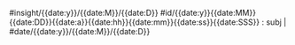 #insight/{{date:y}}/{{date:M}}/{{date:D}} #id/{{date:y}}{{date:MM}}{{date:DD}}{{date:a}}{{date:hh}}{{date:mm}}{{date:ss}}{{date:SSS}} : subj | #date/{{date:y}}/{{date:M}}/{{date:D}}